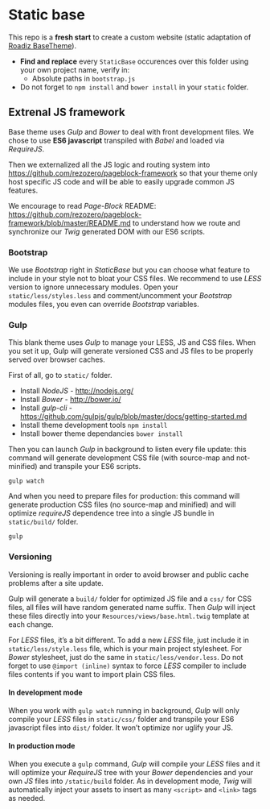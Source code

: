 # Static base

This repo is a **fresh start** to create a custom website (static adaptation of [Roadiz BaseTheme](https://github.com/roadiz/BaseTheme/)).

* **Find and replace** every `StaticBase` occurences over this folder using your own project name, verify in:
    * Absolute paths in `bootstrap.js`
* Do not forget to `npm install` and `bower install` in your `static` folder.

## Extrenal JS framework

Base theme uses *Gulp* and *Bower* to deal with front development files.
We chose to use **ES6 javascript** transpiled with *Babel* and loaded via *RequireJS*.

Then we externalized all the JS logic and routing system into https://github.com/rezozero/pageblock-framework
so that your theme only host specific JS code and will be able to easily upgrade common JS features.

We encourage to read *Page-Block* README: https://github.com/rezozero/pageblock-framework/blob/master/README.md
to understand how we route and synchronize our *Twig* generated DOM with our ES6 scripts. 

### Bootstrap

We use *Bootstrap* right in *StaticBase* but you can choose what feature to include in your style not to bloat your CSS files. 
We recommend to use *LESS* version to ignore unnecessary modules.
Open your `static/less/styles.less` and comment/uncomment your *Bootstrap*
modules files, you even can override *Bootstrap* variables.

### Gulp

This blank theme uses *Gulp* to manage your LESS, JS and CSS files. 
When you set it up, Gulp will generate versioned CSS and JS files to 
be properly served over browser caches.

First of all, go to `static/` folder.

* Install *NodeJS* - http://nodejs.org/
* Install *Bower* - http://bower.io/
* Install *gulp-cli* - https://github.com/gulpjs/gulp/blob/master/docs/getting-started.md
* Install theme development tools `npm install`
* Install bower theme dependancies `bower install`

Then you can launch *Gulp* in background to listen every file update: this command will
generate development CSS file (with source-map and not-minified) and transpile your ES6 scripts.

```shell
gulp watch
```

And when you need to prepare files for production: this command will generate production CSS
files (no source-map and minified) and will optimize *requireJS* dependence tree into
a single JS bundle in `static/build/` folder.

```shell
gulp
```

### Versioning

Versioning is really important in order to avoid browser and public cache problems after
a site update.

Gulp will generate a `build/` folder for optimized JS file and a `css/` for CSS files, all files
will have random generated name suffix. Then *Gulp* will inject these files directly into your
`Resources/views/base.html.twig` template at each change.

For *LESS* files, it’s a bit different. To add a new *LESS* file, just include it in `static/less/style.less`
file, which is your main project stylesheet. For *Bower* stylesheet, just do the same in `static/less/vendor.less`.
Do not forget to use `@import (inline)` syntax to force *LESS* compiler to include files contents if 
you want to import plain CSS files.

#### In development mode

When you work with `gulp watch` running in background, *Gulp* will only compile your *LESS* files in `static/css/` folder 
and transpile your ES6 javascript files into `dist/` folder. It won’t optimize nor uglify your JS. 

#### In production mode

When you execute a `gulp` command, *Gulp* will compile your *LESS* files
and it will optimize your *RequireJS* tree with your *Bower* dependencies and your own *JS* files into
`/static/build` folder. As in development mode, *Twig* will automatically inject your assets to
insert as many `<script>` and `<link>` tags as needed.
